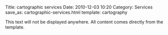 Title: cartographic services
Date: 2010-12-03 10:20
Category: Services
save_as: cartographic-services.html
template: cartography

This text will not be displayed anywhere. All content comes directly from the template.